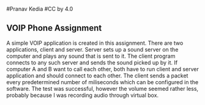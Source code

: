 #Pranav Kedia
#CC by 4.0

## VOIP Phone Assignment

A simple VOIP application is created in this assignment. There are two applications, client and server. Server sets up a sound server on the computer and plays any sound that is sent to it. The client program connects to any such server and sends the sound picked up by it. If computer A and B want to call each other, both have to run client and server application and should connect to each other. The client sends a packet every predetermined number of miliseconds which can be configured in the software. The test was successful, however the volume seemed rather less, probably because I was recording audio through virtual box.